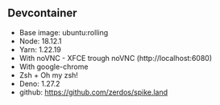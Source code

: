 ## Devcontainer

- Base image: ubuntu:rolling
- Node: 18.12.1
- Yarn: 1.22.19
- With noVNC - XFCE trough noVNC (http://localhost:6080)
- With google-chrome
- Zsh + Oh my zsh!
- Deno: 1.27.2
- github: https://github.com/zerdos/spike.land
